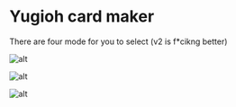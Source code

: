 # Yugioh card maker

There are four mode for you to select (v2 is f*cikng better)

![alt](https://imgur.com/bztqwrW)

![alt](https://imgur.com/77wwtgO)

![alt](https://imgur.com/pmGGa8Y)

